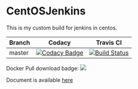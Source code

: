 # CentOSJenkins
This is my custom build for jenkins in centos.


Branch | Codacy | Travis CI
---|---|---
master|[![Codacy Badge](https://api.codacy.com/project/badge/Grade/0c73845bee7449b7b40316a0f488c46b)](https://www.codacy.com/app/hemanth22hemu/CentOSJenkins?utm_source=github.com&amp;utm_medium=referral&amp;utm_content=hemanth22/CentOSJenkins&amp;utm_campaign=Badge_Grade)|[![Build Status](https://travis-ci.org/hemanth22/CentOSJenkins.svg?branch=master)](https://travis-ci.org/hemanth22/CentOSJenkins)

Docker Pull download badge: ![](https://img.shields.io/docker/pulls/bitroid/centosjenkins.svg?style=for-the-badge)

Document is available [here](https://github.com/hemanth22/CentOSJenkins/wiki)
